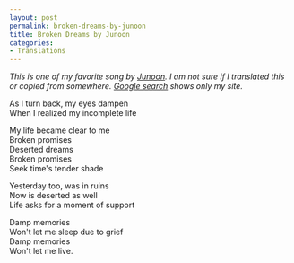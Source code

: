 ```yaml
---
layout: post
permalink: broken-dreams-by-junoon
title: Broken Dreams by Junoon
categories:
- Translations
---
```


*This is one of my favorite song by [Junoon](http://en.wikipedia.org/wiki/Junoon_(band)). I am not sure if I translated this or copied from somewhere. [Google search](https://www.google.com/search?q=As+I+turn+back%2C+my+eyes+dampen&oq=As+I+turn+back%2C+my+eyes+dampen&aqs=chrome..69i57j69i64&sourceid=chrome&espv=210&es_sm=93&ie=UTF-8#es_sm=93&espv=210&q=%22As+I+turn+back%2C+my+eyes+dampen%22) shows only my site.*


As I turn back, my eyes dampen  
When I realized my incomplete life

My life became clear to me  
Broken promises  
Deserted dreams  
Broken promises  
Seek time's tender shade

Yesterday too, was in ruins  
Now is deserted as well  
Life asks for a moment of support

Damp memories  
Won't let me sleep due to grief  
Damp memories  
Won't let me live.




